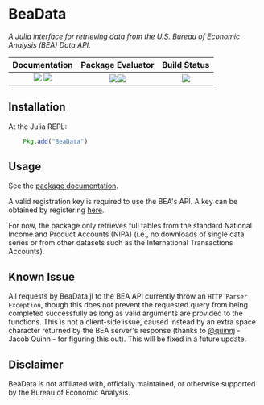 # BeaData

*A Julia interface for retrieving data from the U.S. Bureau of Economic Analysis (BEA)
Data API.*

|**Documentation** | **Package Evaluator** | **Build Status** |
|:----------------:|:---------------------:|:----------------:|
| [![][docs-stable-img]][docs-stable-url] [![][docs-latest-img]][docs-latest-url] | [![][pkg-0.4-img]][pkg-0.4-url][![][pkg-0.5-img]][pkg-0.5-url] | [![][travis-img]][travis-url] |

## Installation

At the Julia REPL:

```julia
    Pkg.add("BeaData")
```
## Usage

See the [package documentation][docs-stable-url].

A valid registration key is required to use the BEA's API. A key can be obtained by registering [here](http://www.bea.gov/API/signup/index.cfm).

For now, the package only retrieves full tables from the standard National
Income and Product Accounts (NIPA) (i.e., no downloads of single data series or
    from other datasets such as the International Transactions Accounts).


## Known Issue
All requests by BeaData.jl to the BEA API currently throw an `HTTP Parser Exception`,
though this does not prevent the requested query from being completed successfully
as long as valid arguments are provided to the functions.  This is not a client-side issue, caused instead by an extra space character returned by the BEA server's response (thanks to  [@quinnj](https://github.com/quinnj) - Jacob Quinn - for figuring this out).  This will be fixed in a future update.

## Disclaimer
BeaData is not affiliated with, officially maintained, or otherwise supported by the Bureau of Economic Analysis.

[docs-latest-img]: https://img.shields.io/badge/docs-latest-blue.svg
[docs-latest-url]: https://stephenbnicar.github.io/BeaData.jl/latest

[docs-stable-img]: https://img.shields.io/badge/docs-stable-blue.svg
[docs-stable-url]: https://stephenbnicar.github.io/BeaData.jl/stable

[travis-img]: https://travis-ci.org/stephenbnicar/BeaData.jl.svg?branch=master
[travis-url]: https://travis-ci.org/stephenbnicar/BeaData.jl

[pkg-0.4-img]: http://pkg.julialang.org/badges/BeaData_0.4.svg
[pkg-0.4-url]: http://pkg.julialang.org/?pkg=BeaData
[pkg-0.5-img]: http://pkg.julialang.org/badges/BeaData_0.5.svg
[pkg-0.5-url]: http://pkg.julialang.org/?pkg=BeaData
